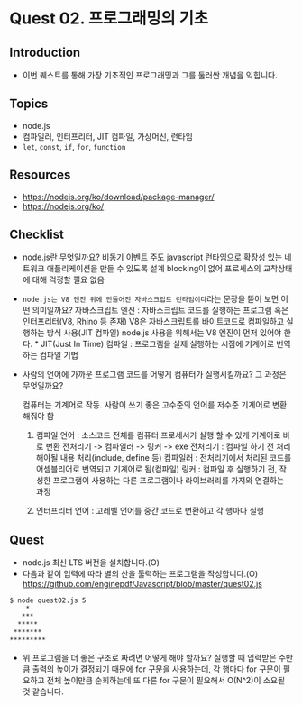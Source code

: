 # Quest 02. 프로그래밍의 기초

## Introduction
* 이번 퀘스트를 통해 가장 기초적인 프로그래밍과 그를 둘러싼 개념을 익힙니다.

## Topics
* node.js
* 컴파일러, 인터프리터, JIT 컴파일, 가상머신, 런타임
* `let`, `const`, `if`, `for`, `function`

## Resources
* https://nodejs.org/ko/download/package-manager/
* https://nodejs.org/ko/

## Checklist
* node.js란 무엇일까요? 
    비동기 이벤트 주도 javascript 런타임으로 확장성 있는 네트워크 애플리케이션을 만들 수 있도록 설계
    blocking이 없어 프로세스의 교착상태에  대해 걱정할 필요 없음


* `node.js는 V8 엔진 위에 만들어진 자바스크립트 런타임이다`라는 문장을 뜯어 보면 어떤 의미일까요?
      자바스크립트 엔진 : 자바스크립트 코드를 실행하는 프로그램 혹은 인터프리터(V8, Rhino 등 존재)
      V8은 자바스크립트를 바이트코드로 컴파일하고 실행하는 방식 사용(JIT 컴파일)
      node.js 사용을 위해서는 V8 엔진이 먼저 있어야 한다.
        * JIT(Just In Time) 컴파일 : 프로그램을 실제 실행하는 시점에 기계어로 번역하는 컴파일 기법

* 사람의 언어에 가까운 프로그램 코드를 어떻게 컴퓨터가 실행시킬까요? 그 과정은 무엇일까요?

    컴퓨터는 기계어로 작동. 사람이 쓰기 좋은 고수준의 언어를 저수준 기계어로 변환해줘야 함

    1. 컴파일 언어 : 소스코드 전체를 컴퓨터 프로세서가 실행 할 수 있게 기계어로 바로 변환
      전처리기 -> 컴파일러 -> 링커 -> exe 
      전처리기 : 컴파일 하기 전 처리해야될 내용 처리(include, define 등)
      컴파일러 : 전처리기에서 처리된 코드를 어셈블리어로 번역되고 기계어로 됨(컴파일)
      링커 : 컴파일 후 실행하기 전, 작성한 프로그램이 사용하는 다른 프로그램이나 라이브러리를 가져와 연결하는 과정

    2. 인터프리터 언어 : 고레벨 언어를 중간 코드로 변환하고 각 행마다 실행

## Quest
* node.js 최신 LTS 버전을 설치합니다.(O)
* 다음과 같이 입력에 따라 별의 산을 툴력하는 프로그램을 작성합니다.(O)
    https://github.com/enginepdf/Javascript/blob/master/quest02.js

```
$ node quest02.js 5
    *
   ***
  *****
 *******
*********
```
* 위 프로그램을 더 좋은 구조로 짜려면 어떻게 해야 할까요?
    실행할 때 입력받은 수만큼 출력의 높이가 결정되기 때문에 for 구문을 사용하는데, 각 행마다 for 구문이 필요하고 전체 높이만큼 순회하는데 또 다른 for 구문이 필요해서 O(N^2)이 소요될 것 같습니다.
